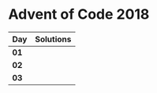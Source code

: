 # Advent of Code 2018

| Day    | Solutions |
|--------|-----------|
| **01** |  |
| **02** |  |
| **03** |  |